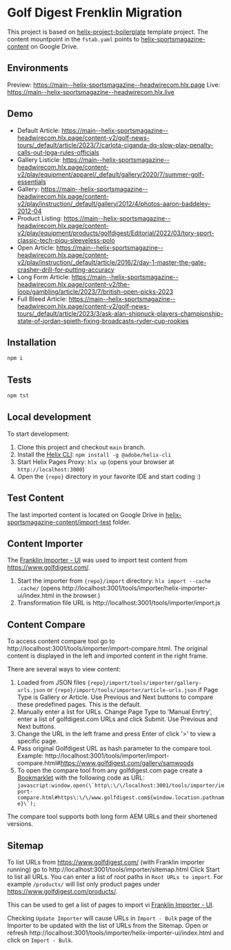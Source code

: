 # Golf Digest Frenklin Migration

This project is based on [helix-project-boilerplate](https://github.com/adobe/helix-project-boilerplate) template project. The content mountpoint in the `fstab.yaml` points to [helix-sportsmagazine-content](https://drive.google.com/drive/folders/1HyaaV7_cFS4O0wglrHm2Zk2KChUOz4S2) on Google Drive.

## Environments

Preview: https://main--helix-sportsmagazine--headwirecom.hlx.page
Live: https://main--helix-sportsmagazine--headwirecom.hlx.live

## Demo

- Default Article: https://main--helix-sportsmagazine--headwirecom.hlx.page/content-v2/golf-news-tours/_default/article/2023/7/carlota-ciganda-dq-slow-play-penalty-calls-out-lpga-rules-officials
- Gallery Listicle: https://main--helix-sportsmagazine--headwirecom.hlx.page/content-v2/play/equipment/apparel/_default/gallery/2020/7/summer-golf-essentials
- Gallery: https://main--helix-sportsmagazine--headwirecom.hlx.page/content-v2/play/instruction/_default/gallery/2012/4/photos-aaron-baddeley-2012-04
- Product Listing: https://main--helix-sportsmagazine--headwirecom.hlx.page/content-v2/play/equipment/products/golfdigest/Editorial/2022/03/tory-sport-classic-tech-piqu-sleeveless-polo
- Open Article: https://main--helix-sportsmagazine--headwirecom.hlx.page/content-v2/play/instruction/_default/article/2016/2/day-1-master-the-gate-crasher-drill-for-putting-accuracy
- Long Form Article: https://main--helix-sportsmagazine--headwirecom.hlx.page/content-v2/the-loop/gambling/article/2023/7/british-open-picks-2023
- Full Bleed Article: https://main--helix-sportsmagazine--headwirecom.hlx.page/content-v2/golf-news-tours/_default/article/2023/3/ask-alan-shipnuck-players-championship-state-of-jordan-spieth-fixing-broadcasts-ryder-cup-rookies

## Installation

```sh
npm i
```

## Tests

```sh
npm tst
```

## Local development

To start development:
1. Clone this project and checkout `main` branch.
1. Install the [Helix CLI](https://github.com/adobe/helix-cli): `npm install -g @adobe/helix-cli`
1. Start Helix Pages Proxy: `hlx up` (opens your browser at `http://localhost:3000`)
1. Open the `{repo}` directory in your favorite IDE and start coding :)

## Test Content

The last imported content is located on Google Drive in [helix-sportsmagazine-content/import-test](https://drive.google.com/drive/folders/1BtlO0IjY0-gJOoGzEuCt9vM-5pZsONsn) folder.

## Content Importer

The [Franklin Importer - UI](https://github.com/adobe/helix-importer-ui) was used to import test content from https://www.golfdigest.com/.

1. Start the importer from `{repo}/import` directory: `hlx import --cache .cache/` (opens http://localhost:3001/tools/importer/helix-importer-ui/index.html in the browser.)
2. Transformation file URL is http://localhost:3001/tools/importer/import.js

## Content Compare

To access content compare tool go to http://localhost:3001/tools/importer/import-compare.html.
The original content is displayed in the left and imported content in the right frame.

There are several ways to view content:
1. Loaded from JSON files `{repo}/import/tools/importer/gallery-urls.json` or `{repo}/import/tools/importer/article-urls.json` if Page Type is Gallery or Article. Use Previous and Next buttons to compare these predefined pages. This is the default.
2. Manually enter a list for URLs. Change Page Type to 'Manual Enrtry', enter a list of golfdigest.com URLs and click Submit. Use Previous and Next buttons.
3. Change the URL in the left frame and press Enter of click '>' to view a specific page.
4. Pass original Golfdigest URL as hash parameter to the compare tool. Example: http://localhost:3001/tools/importer/import-compare.html#https://www.golfdigest.com/gallery/samwoods
5. To open the compare tool from any golfdigest.com page create a [Bookmarklet](https://en.wikipedia.org/wiki/Bookmarklet) with the following code as URL: ```javascript:window.open(\`http\:\/\/localhost:3001/tools/importer/import-compare.html#https\:\/\/www.golfdigest.com${window.location.pathname}\`);```

The compare tool supports both long form AEM URLs and their shortened versions.

## Sitemap

To list URLs from https://www.golfdigest.com/ (with Franklin importer running) go to http://localhost:3001/tools/importer/sitemap.html
Click Start to list all URLs. You can enter a list of root paths in `Root URLs to import`. For example `/products/` will list only product pages under https://www.golfdigest.com/products/.

This can be used to get a list of pages to import vi [Franklin Importer - UI](https://github.com/adobe/helix-importer-ui).

Checking `Update Importer` will cause URLs in `Import - Bulk` page of the Importer to be updated with the list of URLs from the Sitemap. Open or refresh http://localhost:3001/tools/importer/helix-importer-ui/index.html and click on `Import - Bulk`.
